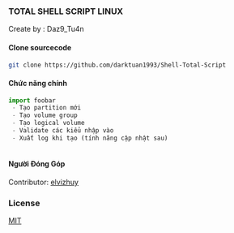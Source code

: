 ### TOTAL SHELL SCRIPT LINUX

Create by : Daz9_Tu4n

#### Clone sourcecode

```bash
git clone https://github.com/darktuan1993/Shell-Total-Script
```

#### Chức năng chính

```python
import foobar
 - Tạo partition mới
 - Tạo volume group
 - Tạo logical volume
 - Validate các kiểu nhập vào
 - Xuất log khi tạo (tính năng cập nhật sau)
 
```

#### Người Đóng Góp

Contributor: [elvizhuy ](https://github.com/elvizhuy)

### License

[MIT](https://choosealicense.com/licenses/mit/)
